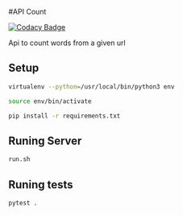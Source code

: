 #API Count

[![Codacy Badge](https://api.codacy.com/project/badge/Grade/c6b88fb1c31946fc89c5a8c460d90670)](https://www.codacy.com/app/uelei/api_count?utm_source=github.com&utm_medium=referral&utm_content=uelei/api_count&utm_campaign=badger)

Api to count words from a given url


## Setup

```bash
virtualenv --python=/usr/local/bin/python3 env

source env/bin/activate

pip install -r requirements.txt
```

## Runing Server

```bash
run.sh
```

## Runing tests

```bash
pytest .
```